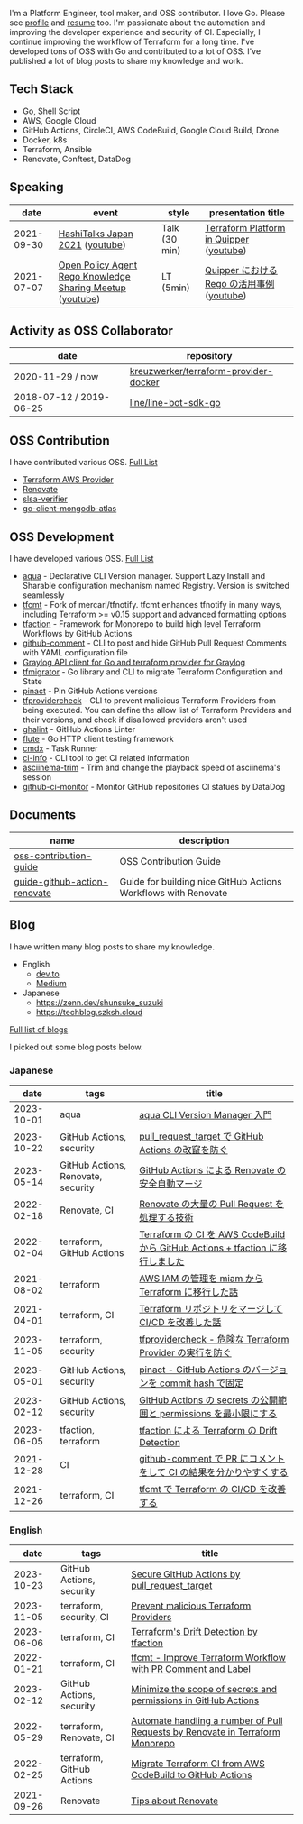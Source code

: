 I'm a Platform Engineer, tool maker, and OSS contributor. I love Go. Please see [profile](https://suzuki-shunsuke.github.io/profile/) and [resume](https://github.com/suzuki-shunsuke/resume) too.
I'm passionate about the automation and improving the developer experience and security of CI.
Especially, I continue improving the workflow of Terraform for a long time.
I've developed tons of OSS with Go and contributed to a lot of OSS.
I've published a lot of blog posts to share my knowledge and work.

## Tech Stack

- Go, Shell Script
- AWS, Google Cloud
- GitHub Actions, CircleCI, AWS CodeBuild, Google Cloud Build, Drone
- Docker, k8s
- Terraform, Ansible
- Renovate, Conftest, DataDog

## Speaking

date | event | style | presentation title
--- | --- | --- | ---
2021-09-30 | [HashiTalks Japan 2021](https://events.hashicorp.com/hashitalksjapan) ([youtube](https://www.youtube.com/watch?v=Cl9S-uzkuLc)) | Talk (30 min) | [Terraform Platform in Quipper](https://speakerdeck.com/szksh/terraform-platform-in-quipper) ([youtube](https://www.youtube.com/watch?v=KpYwcwxnzbY))
2021-07-07 | [Open Policy Agent Rego Knowledge Sharing Meetup](https://mercari.connpass.com/event/211073/) ([youtube](https://youtu.be/0YpJhrz6L0A)) | LT (5min) | [Quipper における Rego の活用事例](https://gist.github.com/suzuki-shunsuke/9372337aa62a6f8394bb136582ec068e) ([youtube](https://youtu.be/0YpJhrz6L0A?t=870))

## Activity as OSS Collaborator

date | repository
--- | ---
2020-11-29 / now | [kreuzwerker/terraform-provider-docker](https://github.com/kreuzwerker/terraform-provider-docker)
2018-07-12 / 2019-06-25 | [line/line-bot-sdk-go](https://github.com/line/line-bot-sdk-go)

## OSS Contribution

I have contributed various OSS. [Full List](https://suzuki-shunsuke.github.io/profile/oss-contribution)

- [Terraform AWS Provider](https://github.com/hashicorp/terraform-provider-aws/pulls?q=is%3Apr+author%3Asuzuki-shunsuke+is%3Aclosed)
- [Renovate](https://github.com/renovatebot/renovate/pulls?q=is%3Apr+author%3Asuzuki-shunsuke+is%3Aclosed)
- [slsa-verifier](https://github.com/slsa-framework/slsa-verifier/pulls?q=is%3Apr+author%3Asuzuki-shunsuke+is%3Aclosed)
- [go-client-mongodb-atlas](https://github.com/mongodb/go-client-mongodb-atlas/pulls?q=is%3Apr+author%3Asuzuki-shunsuke+is%3Aclosed)

## OSS Development

I have developed various OSS. [Full List](https://suzuki-shunsuke.github.io/profile/oss-development)

- [aqua](https://github.com/aquaproj/aqua) - Declarative CLI Version manager. Support Lazy Install and Sharable configuration mechanism named Registry. Version is switched seamlessly
- [tfcmt](https://github.com/suzuki-shunsuke/tfcmt) - Fork of mercari/tfnotify. tfcmt enhances tfnotify in many ways, including Terraform >= v0.15 support and advanced formatting options
- [tfaction](https://github.com/suzuki-shunsuke/tfaction) - Framework for Monorepo to build high level Terraform Workflows by GitHub Actions
- [github-comment](https://github.com/suzuki-shunsuke/github-comment) - CLI to post and hide GitHub Pull Request Comments with YAML configuration file
- [Graylog API client for Go and terraform provider for Graylog](https://github.com/suzuki-shunsuke/go-graylog)
- [tfmigrator](https://github.com/tfmigrator/cli) - Go library and CLI to migrate Terraform Configuration and State
- [pinact](https://github.com/suzuki-shunsuke/pinact) - Pin GitHub Actions versions
- [tfprovidercheck](https://github.com/suzuki-shunsuke/tfprovidercheck) - CLI to prevent malicious Terraform Providers from being executed. You can define the allow list of Terraform Providers and their versions, and check if disallowed providers aren't used
- [ghalint](https://github.com/suzuki-shunsuke/ghalint) - GitHub Actions Linter
- [flute](https://github.com/suzuki-shunsuke/flute) - Go HTTP client testing framework
- [cmdx](https://github.com/suzuki-shunsuke/cmdx) - Task Runner
- [ci-info](https://github.com/suzuki-shunsuke/ci-info) - CLI tool to get CI related information
- [asciinema-trim](https://github.com/suzuki-shunsuke/asciinema-trim) - Trim and change the playback speed of asciinema's session
- [github-ci-monitor](https://github.com/suzuki-shunsuke/github-ci-monitor) - Monitor GitHub repositories CI statues by DataDog

## Documents

name | description
--- | ---
[oss-contribution-guide](https://github.com/suzuki-shunsuke/oss-contribution-guide) | OSS Contribution Guide
[guide-github-action-renovate](https://suzuki-shunsuke.github.io/guide-github-action-renovate/) | Guide for building nice GitHub Actions Workflows with Renovate

## Blog

I have written many blog posts to share my knowledge.

- English
  - [dev.to](https://dev.to/suzukishunsuke)
  - [Medium](https://medium.com/@suzuki.shunsuke.1989)
- Japanese
  - https://zenn.dev/shunsuke_suzuki
  - https://techblog.szksh.cloud

[Full list of blogs](https://suzuki-shunsuke.github.io/profile/blog)

I picked out some blog posts below.

### Japanese

date | tags | title
--- | --- | ---
2023-10-01 | aqua | [aqua CLI Version Manager 入門](https://zenn.dev/shunsuke_suzuki/books/aqua-handbook)
2023-10-22 | GitHub Actions, security | [pull_request_target で GitHub Actions の改竄を防ぐ](https://zenn.dev/shunsuke_suzuki/articles/secure-github-actions-by-pull-request-target)
2023-05-14 | GitHub Actions, Renovate, security | [GitHub Actions による Renovate の安全自動マージ](https://zenn.dev/shunsuke_suzuki/articles/renovate-auto-merge-github-actions)
2022-02-18 | Renovate, CI | [Renovate の大量の Pull Request を処理する技術](https://blog.studysapuri.jp/entry/2022/02/18/080000)
2022-02-04 | terraform, GitHub Actions | [Terraform の CI を AWS CodeBuild から GitHub Actions + tfaction に移行しました](https://blog.studysapuri.jp/entry/2022/02/04/080000)
2021-08-02 | terraform | [AWS IAM の管理を miam から Terraform に移行した話](https://blog.studysapuri.jp/entry/2021/08/02/080000)
2021-04-01 | terraform, CI | [Terraform リポジトリをマージして CI/CD を改善した話](https://blog.studysapuri.jp/entry/2021/04/01/080000)
2023-11-05 | terraform, security | [tfprovidercheck - 危険な Terraform Provider の実行を防ぐ](https://zenn.dev/shunsuke_suzuki/articles/tfprovidercheck-introduction)
2023-05-01 | GitHub Actions, security | [pinact - GitHub Actions のバージョンを commit hash で固定](https://zenn.dev/shunsuke_suzuki/articles/pinact-pin-github-actions-version)
2023-02-12 | GitHub Actions, security | [GitHub Actions の secrets の公開範囲と permissions を最小限にする](https://zenn.dev/shunsuke_suzuki/articles/github-actions-ghalint)
2023-06-05 | tfaction, terraform | [tfaction による Terraform の Drift Detection](https://zenn.dev/shunsuke_suzuki/articles/tfaction-drift-detection)
2021-12-28 | CI | [github-comment で PR にコメントをして CI の結果を分かりやすくする](https://zenn.dev/shunsuke_suzuki/articles/improve-cicd-with-github-comment)
2021-12-26 | terraform, CI | [tfcmt で Terraform の CI/CD を改善する](https://zenn.dev/shunsuke_suzuki/articles/improve-terraform-cicd-with-tfcmt)

### English

date | tags | title
--- | --- | ---
2023-10-23 | GitHub Actions, security | [Secure GitHub Actions by pull_request_target](https://dev.to/suzukishunsuke/secure-github-actions-by-pullrequesttarget-641)
2023-11-05 | terraform, security, CI | [Prevent malicious Terraform Providers](https://dev.to/suzukishunsuke/prevent-malicious-terraform-providers-m1)
2023-06-06 | terraform, CI | [Terraform's Drift Detection by tfaction](https://dev.to/suzukishunsuke/terraforms-drift-detection-by-tfaction-1dkh)
2022-01-21 | terraform, CI | [tfcmt - Improve Terraform Workflow with PR Comment and Label](https://dev.to/suzukishunsuke/tfcmt-improve-terraform-workflow-with-pr-comment-and-label-1kh7)
2023-02-12 | GitHub Actions, security | [Minimize the scope of secrets and permissions in GitHub Actions](https://dev.to/suzukishunsuke/minimize-the-scope-of-secrets-and-permissions-in-github-actions-444b)
2022-05-29 | terraform, Renovate, CI | [Automate handling a number of Pull Requests by Renovate in Terraform Monorepo](https://devs.quipper.com/2022/03/29/automate-handling-a-number-of-pull-requests-by-renovate-in-terraform-monorepo)
2022-02-25 | terraform, GitHub Actions | [Migrate Terraform CI from AWS CodeBuild to GitHub Actions](https://devs.quipper.com/2022/02/25/terraform-github-actions)
2021-09-26 | Renovate | [Tips about Renovate](https://dev.to/suzukishunsuke/tips-about-renovate-38bd)
